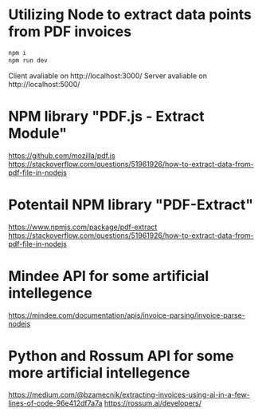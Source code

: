 # Utilizing Node to extract data points from PDF invoices

```sh
npm i
npm run dev
```

Client avaliable on http://localhost:3000/
Server avaliable on http://localhost:5000/

# NPM library "PDF.js - Extract Module"

https://github.com/mozilla/pdf.js
https://stackoverflow.com/questions/51961926/how-to-extract-data-from-pdf-file-in-nodejs

# Potentail NPM library "PDF-Extract"

https://www.npmjs.com/package/pdf-extract
https://stackoverflow.com/questions/51961926/how-to-extract-data-from-pdf-file-in-nodejs

# Mindee API for some artificial intellegence

https://mindee.com/documentation/apis/invoice-parsing/invoice-parse-nodejs

# Python and Rossum API for some more artificial intellegence

https://medium.com/@bzamecnik/extracting-invoices-using-ai-in-a-few-lines-of-code-96e412df7a7a
https://rossum.ai/developers/
